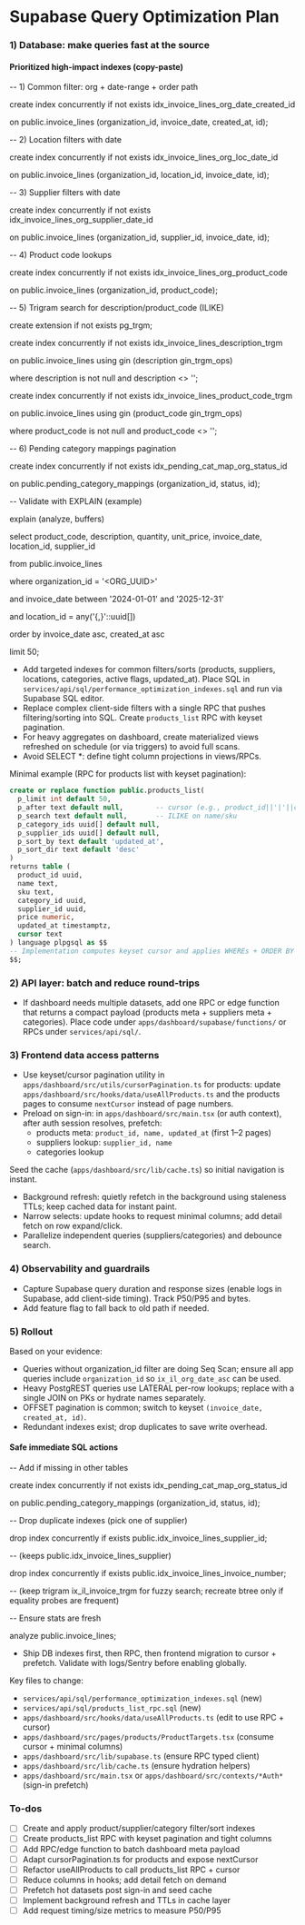 <!-- 84ff2efb-8065-42fd-b701-e3c1d78dfac9 9e02fe5d-ce8f-4450-b766-eaa3dd9db4bd -->
# Supabase Query Optimization Plan

### 1) Database: make queries fast at the source

#### Prioritized high-impact indexes (copy-paste)

-- 1) Common filter: org + date-range + order path

create index concurrently if not exists idx_invoice_lines_org_date_created_id

on public.invoice_lines (organization_id, invoice_date, created_at, id);

-- 2) Location filters with date

create index concurrently if not exists idx_invoice_lines_org_loc_date_id

on public.invoice_lines (organization_id, location_id, invoice_date, id);

-- 3) Supplier filters with date

create index concurrently if not exists idx_invoice_lines_org_supplier_date_id

on public.invoice_lines (organization_id, supplier_id, invoice_date, id);

-- 4) Product code lookups

create index concurrently if not exists idx_invoice_lines_org_product_code

on public.invoice_lines (organization_id, product_code);

-- 5) Trigram search for description/product_code (ILIKE)

create extension if not exists pg_trgm;

create index concurrently if not exists idx_invoice_lines_description_trgm

on public.invoice_lines using gin (description gin_trgm_ops)

where description is not null and description <> '';

create index concurrently if not exists idx_invoice_lines_product_code_trgm

on public.invoice_lines using gin (product_code gin_trgm_ops)

where product_code is not null and product_code <> '';

-- 6) Pending category mappings pagination

create index concurrently if not exists idx_pending_cat_map_org_status_id

on public.pending_category_mappings (organization_id, status, id);

-- Validate with EXPLAIN (example)

explain (analyze, buffers)

select product_code, description, quantity, unit_price, invoice_date, location_id, supplier_id

from public.invoice_lines

where organization_id = '<ORG_UUID>'

and invoice_date between '2024-01-01' and '2025-12-31'

and location_id = any('{<LOC1>,<LOC2>}'::uuid[])

order by invoice_date asc, created_at asc

limit 50;

- Add targeted indexes for common filters/sorts (products, suppliers, locations, categories, active flags, updated_at). Place SQL in `services/api/sql/performance_optimization_indexes.sql` and run via Supabase SQL editor.
- Replace complex client-side filters with a single RPC that pushes filtering/sorting into SQL. Create `products_list` RPC with keyset pagination.
- For heavy aggregates on dashboard, create materialized views refreshed on schedule (or via triggers) to avoid full scans.
- Avoid SELECT *: define tight column projections in views/RPCs.

Minimal example (RPC for products list with keyset pagination):

```sql
create or replace function public.products_list(
  p_limit int default 50,
  p_after text default null,        -- cursor (e.g., product_id||'|'||coalesce(updated_at::text,''))
  p_search text default null,       -- ILIKE on name/sku
  p_category_ids uuid[] default null,
  p_supplier_ids uuid[] default null,
  p_sort_by text default 'updated_at',
  p_sort_dir text default 'desc'
)
returns table (
  product_id uuid,
  name text,
  sku text,
  category_id uuid,
  supplier_id uuid,
  price numeric,
  updated_at timestamptz,
  cursor text
) language plpgsql as $$
-- Implementation computes keyset cursor and applies WHEREs + ORDER BY using indexes
$$;
```

### 2) API layer: batch and reduce round-trips

- If dashboard needs multiple datasets, add one RPC or edge function that returns a compact payload (products meta + suppliers meta + categories). Place code under `apps/dashboard/supabase/functions/` or RPCs under `services/api/sql/`.

### 3) Frontend data access patterns

- Use keyset/cursor pagination utility in `apps/dashboard/src/utils/cursorPagination.ts` for products: update `apps/dashboard/src/hooks/data/useAllProducts.ts` and the products pages to consume `nextCursor` instead of page numbers.
- Preload on sign-in: in `apps/dashboard/src/main.tsx` (or auth context), after auth session resolves, prefetch:
  - products meta: `product_id, name, updated_at` (first 1–2 pages)
  - suppliers lookup: `supplier_id, name`
  - categories lookup

Seed the cache (`apps/dashboard/src/lib/cache.ts`) so initial navigation is instant.

- Background refresh: quietly refetch in the background using staleness TTLs; keep cached data for instant paint.
- Narrow selects: update hooks to request minimal columns; add detail fetch on row expand/click.
- Parallelize independent queries (suppliers/categories) and debounce search.

### 4) Observability and guardrails

- Capture Supabase query duration and response sizes (enable logs in Supabase, add client-side timing). Track P50/P95 and bytes.
- Add feature flag to fall back to old path if needed.

### 5) Rollout

Based on your evidence:

- Queries without organization_id filter are doing Seq Scan; ensure all app queries include `organization_id` so `ix_il_org_date_asc` can be used.
- Heavy PostgREST queries use LATERAL per-row lookups; replace with a single JOIN on PKs or hydrate names separately.
- OFFSET pagination is common; switch to keyset `(invoice_date, created_at, id)`.
- Redundant indexes exist; drop duplicates to save write overhead.

#### Safe immediate SQL actions

-- Add if missing in other tables

create index concurrently if not exists idx_pending_cat_map_org_status_id

on public.pending_category_mappings (organization_id, status, id);

-- Drop duplicate indexes (pick one of supplier)

drop index concurrently if exists public.idx_invoice_lines_supplier_id;

-- (keeps public.idx_invoice_lines_supplier)

drop index concurrently if exists public.idx_invoice_lines_invoice_number;

-- (keep trigram ix_il_invoice_trgm for fuzzy search; recreate btree only if equality probes are frequent)

-- Ensure stats are fresh

analyze public.invoice_lines;

- Ship DB indexes first, then RPC, then frontend migration to cursor + prefetch. Validate with logs/Sentry before enabling globally.

Key files to change:

- `services/api/sql/performance_optimization_indexes.sql` (new)
- `services/api/sql/products_list_rpc.sql` (new)
- `apps/dashboard/src/hooks/data/useAllProducts.ts` (edit to use RPC + cursor)
- `apps/dashboard/src/pages/products/ProductTargets.tsx` (consume cursor + minimal columns)
- `apps/dashboard/src/lib/supabase.ts` (ensure RPC typed client)
- `apps/dashboard/src/lib/cache.ts` (ensure hydration helpers)
- `apps/dashboard/src/main.tsx` or `apps/dashboard/src/contexts/*Auth*` (sign-in prefetch)

### To-dos

- [ ] Create and apply product/supplier/category filter/sort indexes
- [ ] Create products_list RPC with keyset pagination and tight columns
- [ ] Add RPC/edge function to batch dashboard meta payload
- [ ] Adapt cursorPagination.ts for products and expose nextCursor
- [ ] Refactor useAllProducts to call products_list RPC + cursor
- [ ] Reduce columns in hooks; add detail fetch on demand
- [ ] Prefetch hot datasets post sign-in and seed cache
- [ ] Implement background refresh and TTLs in cache layer
- [ ] Add request timing/size metrics to measure P50/P95